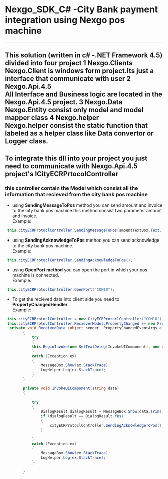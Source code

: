 # Nexgo_SDK_C# -City Bank payment integration using Nexgo pos machine
___

This solution (written in c# -.NET Framework 4.5) divided into four project
1 Nexgo.Clients <br/>
Nexgo.Client is windows form project.Its just a interface that communicate with user
2 Nexgo.Api.4.5 <br/>
All Interface and Business logic  are located in the Nexgo.Api.4.5 project.
3 Nexgo.Data <br/>
Nexgo.Entity consist only model and model mapper class
4 Nexgo.helper <br/>
Nexgo.helper consist the static function that labeled as a helper class like Data convertor or Logger class.
---
## To integrate this dll into your project you just need to communicate with Nexgo.Api.4.5 project's ICityECRPrtocolController
### this controller contain the Model which consist all the information that recieved from the city bank pos machine

- using **SendingMessageToPos** method you can send amount and invoice to the city bank pos machine.this method consist two parameter amount and invoice. <br/>
Example:
```c#
 this.cityECRProtoclController.SendingMessageToPos(amountTextBox.Text.ToString(), invoiceTextBox.Text.ToString());
```
- using **SendingAcknowledgeToPos** method you can send acknowledge to the city bank pos machine. <br/>
Example:
```c#
 this.cityECRProtoclController.SendingAcknowledgeToPos();
```
- using **OpenPort method** you can open the port in which your pos machine is connected. <br/>
Example:
```c#
 this.cityECRProtoclController.OpenPort("COM10");
```
- To get the recieved data into client side you need to **PropertyChangedHendler** <br/>
Example:
```c#
 this.cityECRProtoclController = new CityECRProtoclController("COM10");
 this.cityECRProtoclController.RecieverModel.PropertyChanged += new PropertyChangedEventHandler(ReceivedData);  
  private void ReceivedData (object sender, PropertyChangedEventArgs e)
        {
            try
            {  
            this.BeginInvoke(new SetTextDeleg(InvokeUIComponent), new object[] { this.cityECRProtoclController.RecieverModel.FullString });             
            }
            catch (Exception ex)
            {
                MessageBox.Show(ex.StackTrace);
                LogHelper.Log(ex.StackTrace);
            }
        }

        private void InvokeUIComponent(string data)
        {
            
            try
            {
                DialogResult dialogResult = MessageBox.Show(data.Trim(), "Is all this ok?", MessageBoxButtons.YesNo);
                if (dialogResult == DialogResult.Yes)
                {
                    cityECRProtoclController.SendingAcknowledgeToPos();
                }

            }
            catch (Exception ex)
            {
                MessageBox.Show(ex.StackTrace);
                LogHelper.Log(ex.StackTrace);
            }
            
        }

```
